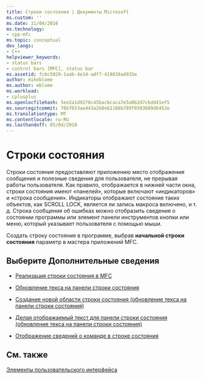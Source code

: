 ```yaml
---
title: Строки состояния | Документы Microsoft
ms.custom: ''
ms.date: 11/04/2016
ms.technology:
- cpp-mfc
ms.topic: conceptual
dev_langs:
- C++
helpviewer_keywords:
- status bars
- control bars [MFC], status bar
ms.assetid: fcbc5029-1aab-4e14-adf7-419038a4935e
author: mikeblome
ms.author: mblome
ms.workload:
- cplusplus
ms.openlocfilehash: 5ee2a1d9270c45bacbcaca7e5a0b2d7cbdd41ef5
ms.sourcegitcommit: 76b7653ae443a2b8eb1186b789f8503609d6453e
ms.translationtype: MT
ms.contentlocale: ru-RU
ms.lasthandoff: 05/04/2018
---
```

# <a name="status-bars"></a>Строки состояния
Строки состояния предоставляют приложению место отображения сообщения и полезные сведения для пользователя, не прерывая работы пользователя. Как правило, отображается в нижней части окна, строки состояния имеют «панелей», которые включают «индикаторов» и «строка сообщения». Индикаторы отображают состояние таких объектов, как SCROLL LOCK, является ли запись макроса включено, и т. д. Строка сообщения об ошибках можно отобразить сведения о состоянии программы или элемент панели инструментов кнопки или меню, который указывает пользователя с помощью мыши.  
  
 Создать строку состояния в программе, выбрав **начальной строки состояния** параметр в мастера приложений MFC.  
  
## <a name="what-do-you-want-to-know-more-about"></a>Выберите Дополнительные сведения  
  
-   [Реализация строки состояния в MFC](../mfc/status-bar-implementation-in-mfc.md)  
  
-   [Обновление текса на панели строки состояния](../mfc/updating-the-text-of-a-status-bar-pane.md)  
  
-   [Создание новой области строки состояния (обновление текса на панели строки состояния)](../mfc/updating-the-text-of-a-status-bar-pane.md)  
  
-   [Делая отображаемый текст для панели строки состояния (обновление текса на панели строки состояния)](../mfc/updating-the-text-of-a-status-bar-pane.md)  
  
-   [Отображение сведений о команде в строке состояния](../mfc/how-to-display-command-information-in-the-status-bar.md)  
  
## <a name="see-also"></a>См. также  
 [Элементы пользовательского интерфейса](../mfc/user-interface-elements-mfc.md)
